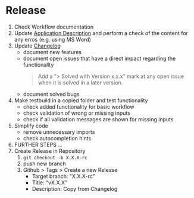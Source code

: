 # Release

1. Check Workflow documentation
2. Update [Application Description](./Application%20Description.md) and perform a check of the content for any erros (e.g. using MS Word)
3. Update [Changelog](./Changelog.md)
   - document new features
   - document open issues that have a direct impact regarding the functionality
     > Add a "> Solved with Version x.x.x" mark at any open issue when it is solved in a later version.
   - document solved bugs
4. Make testbuild in a copied folder and test functionality
   - check added functionality for basic workflow
   - check validation of wrong or missing inputs
   - check if all validation messages are shown for missing inputs
5. Simplify code
   - remove unnecessary imports
   - check autocompletion hints
6. FURTHER STEPS ...
7. Create Release in Repository
   1. `git checkout -b X.X.X-rc`
   2. push new branch
   3. Github > Tags > Create a new Release
      - Target branch: "X.X.X-rc"
      - Title: "vX.X.X"
      - Description: Copy from Changelog
